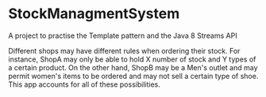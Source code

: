 # StockManagmentSystem
A project to practise the Template pattern and the Java 8 Streams API

Different shops may have different rules when ordering their stock. For instance, ShopA may only be able to hold X number of stock and Y types of a certain product. On the other hand, ShopB may be a Men's outlet and may permit women's items to be ordered and may not sell a certain type of shoe. This app accounts for all of these possibilities.
